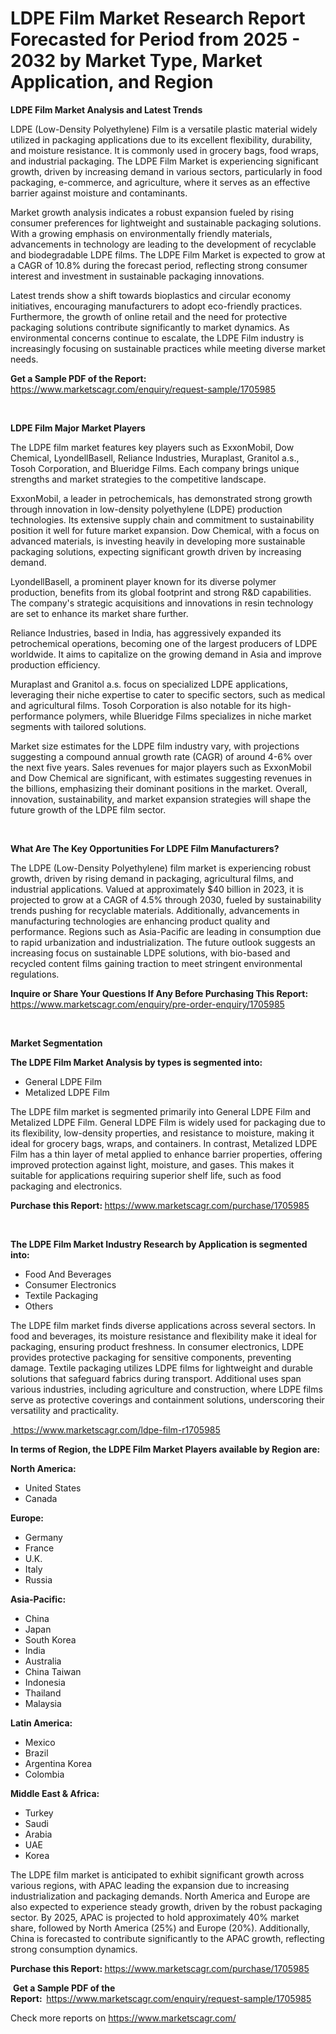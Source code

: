 <p><h1>LDPE Film Market Research Report Forecasted for Period from 2025 -  2032 by Market Type, Market Application, and Region</h1></p><p><strong>LDPE Film Market Analysis and Latest Trends</strong></p>
<p><p>LDPE (Low-Density Polyethylene) Film is a versatile plastic material widely utilized in packaging applications due to its excellent flexibility, durability, and moisture resistance. It is commonly used in grocery bags, food wraps, and industrial packaging. The LDPE Film Market is experiencing significant growth, driven by increasing demand in various sectors, particularly in food packaging, e-commerce, and agriculture, where it serves as an effective barrier against moisture and contaminants.</p><p>Market growth analysis indicates a robust expansion fueled by rising consumer preferences for lightweight and sustainable packaging solutions. With a growing emphasis on environmentally friendly materials, advancements in technology are leading to the development of recyclable and biodegradable LDPE films. The LDPE Film Market is expected to grow at a CAGR of 10.8% during the forecast period, reflecting strong consumer interest and investment in sustainable packaging innovations.</p><p>Latest trends show a shift towards bioplastics and circular economy initiatives, encouraging manufacturers to adopt eco-friendly practices. Furthermore, the growth of online retail and the need for protective packaging solutions contribute significantly to market dynamics. As environmental concerns continue to escalate, the LDPE Film industry is increasingly focusing on sustainable practices while meeting diverse market needs.</p></p>
<p><strong>Get a Sample PDF of the Report:&nbsp;</strong> <a href="https://www.marketscagr.com/enquiry/request-sample/1705985?utm_campaign=2003&utm_medium=2&utm_source=Github&utm_content=ia&utm_term=10012025&utm_id=ldpe-film">https://www.marketscagr.com/enquiry/request-sample/1705985</a></p>
<p>&nbsp;</p>
<p><strong>LDPE Film Major Market Players</strong></p>
<p><p>The LDPE film market features key players such as ExxonMobil, Dow Chemical, LyondellBasell, Reliance Industries, Muraplast, Granitol a.s., Tosoh Corporation, and Blueridge Films. Each company brings unique strengths and market strategies to the competitive landscape.</p><p>ExxonMobil, a leader in petrochemicals, has demonstrated strong growth through innovation in low-density polyethylene (LDPE) production technologies. Its extensive supply chain and commitment to sustainability position it well for future market expansion. Dow Chemical, with a focus on advanced materials, is investing heavily in developing more sustainable packaging solutions, expecting significant growth driven by increasing demand.</p><p>LyondellBasell, a prominent player known for its diverse polymer production, benefits from its global footprint and strong R&D capabilities. The company's strategic acquisitions and innovations in resin technology are set to enhance its market share further.</p><p>Reliance Industries, based in India, has aggressively expanded its petrochemical operations, becoming one of the largest producers of LDPE worldwide. It aims to capitalize on the growing demand in Asia and improve production efficiency.</p><p>Muraplast and Granitol a.s. focus on specialized LDPE applications, leveraging their niche expertise to cater to specific sectors, such as medical and agricultural films. Tosoh Corporation is also notable for its high-performance polymers, while Blueridge Films specializes in niche market segments with tailored solutions.</p><p>Market size estimates for the LDPE film industry vary, with projections suggesting a compound annual growth rate (CAGR) of around 4-6% over the next five years. Sales revenues for major players such as ExxonMobil and Dow Chemical are significant, with estimates suggesting revenues in the billions, emphasizing their dominant positions in the market. Overall, innovation, sustainability, and market expansion strategies will shape the future growth of the LDPE film sector.</p></p>
<p>&nbsp;</p>
<p><strong>What Are The Key Opportunities For LDPE Film Manufacturers?</strong></p>
<p><p>The LDPE (Low-Density Polyethylene) film market is experiencing robust growth, driven by rising demand in packaging, agricultural films, and industrial applications. Valued at approximately $40 billion in 2023, it is projected to grow at a CAGR of 4.5% through 2030, fueled by sustainability trends pushing for recyclable materials. Additionally, advancements in manufacturing technologies are enhancing product quality and performance. Regions such as Asia-Pacific are leading in consumption due to rapid urbanization and industrialization. The future outlook suggests an increasing focus on sustainable LDPE solutions, with bio-based and recycled content films gaining traction to meet stringent environmental regulations.</p></p>
<p><strong>Inquire or Share Your Questions If Any Before Purchasing This Report:</strong> <a href="https://www.marketscagr.com/enquiry/pre-order-enquiry/1705985?utm_campaign=2003&utm_medium=2&utm_source=Github&utm_content=ia&utm_term=10012025&utm_id=ldpe-film">https://www.marketscagr.com/enquiry/pre-order-enquiry/1705985</a></p>
<p>&nbsp;</p>
<p><strong>Market Segmentation</strong></p>
<p><strong>The LDPE Film Market Analysis by types is segmented into:</strong></p>
<p><ul><li>General LDPE Film</li><li>Metalized LDPE Film</li></ul></p>
<p><p>The LDPE film market is segmented primarily into General LDPE Film and Metalized LDPE Film. General LDPE Film is widely used for packaging due to its flexibility, low-density properties, and resistance to moisture, making it ideal for grocery bags, wraps, and containers. In contrast, Metalized LDPE Film has a thin layer of metal applied to enhance barrier properties, offering improved protection against light, moisture, and gases. This makes it suitable for applications requiring superior shelf life, such as food packaging and electronics.</p></p>
<p><strong>Purchase this Report:&nbsp;</strong><a href="https://www.marketscagr.com/purchase/1705985?utm_campaign=2003&utm_medium=2&utm_source=Github&utm_content=ia&utm_term=10012025&utm_id=ldpe-film">https://www.marketscagr.com/purchase/1705985</a></p>
<p>&nbsp;</p>
<p><strong>The LDPE Film Market Industry Research by Application is segmented into:</strong></p>
<p><ul><li>Food And Beverages</li><li>Consumer Electronics</li><li>Textile Packaging</li><li>Others</li></ul></p>
<p><p>The LDPE film market finds diverse applications across several sectors. In food and beverages, its moisture resistance and flexibility make it ideal for packaging, ensuring product freshness. In consumer electronics, LDPE provides protective packaging for sensitive components, preventing damage. Textile packaging utilizes LDPE films for lightweight and durable solutions that safeguard fabrics during transport. Additional uses span various industries, including agriculture and construction, where LDPE films serve as protective coverings and containment solutions, underscoring their versatility and practicality.</p></p>
<p><a href="https://www.marketscagr.com/ldpe-film-r1705985?utm_campaign=2003&utm_medium=2&utm_source=Github&utm_content=ia&utm_term=10012025&utm_id=ldpe-film">&nbsp;https://www.marketscagr.com/ldpe-film-r1705985</a></p>
<p><strong>In terms of Region, the LDPE Film Market Players available by Region are:</strong></p>
<p>
    <p> <strong> North America: </strong>
        <ul>
            <li>United States</li>
            <li>Canada</li>
        </ul>
        </p> 
    <p> <strong> Europe: </strong>
        <ul>
            <li>Germany</li>
            <li>France</li>
            <li>U.K.</li>
            <li>Italy</li>
            <li>Russia</li>
        </ul>
        </p> 
    <p> <strong> Asia-Pacific: </strong>
        <ul>
            <li>China</li>
            <li>Japan</li>
            <li>South Korea</li>
            <li>India</li>
            <li>Australia</li>
            <li>China Taiwan</li>
            <li>Indonesia</li>
            <li>Thailand</li>
            <li>Malaysia</li>
        </ul>
        </p> 
    <p> <strong> Latin America: </strong>
        <ul>
            <li>Mexico</li>
            <li>Brazil</li>
            <li>Argentina Korea</li>
            <li>Colombia</li>
        </ul>
        </p> 
    <p> <strong> Middle East & Africa: </strong>
        <ul>
            <li>Turkey</li>
            <li>Saudi</li>
            <li>Arabia</li>
            <li>UAE</li>
            <li>Korea</li>
        </ul>
    </p>
    </p>
<p><p>The LDPE film market is anticipated to exhibit significant growth across various regions, with APAC leading the expansion due to increasing industrialization and packaging demands. North America and Europe are also expected to experience steady growth, driven by the robust packaging sector. By 2025, APAC is projected to hold approximately 40% market share, followed by North America (25%) and Europe (20%). Additionally, China is forecasted to contribute significantly to the APAC growth, reflecting strong consumption dynamics.</p></p>
<p><strong>Purchase this Report: </strong><a href="https://www.marketscagr.com/purchase/1705985?utm_campaign=2003&utm_medium=2&utm_source=Github&utm_content=ia&utm_term=10012025&utm_id=ldpe-film">https://www.marketscagr.com/purchase/1705985</a></p>
<p>&nbsp;<strong>Get a Sample PDF of the Report:&nbsp;&nbsp;</strong><a href="https://www.marketscagr.com/enquiry/request-sample/1705985?utm_campaign=2003&utm_medium=2&utm_source=Github&utm_content=ia&utm_term=10012025&utm_id=ldpe-film">https://www.marketscagr.com/enquiry/request-sample/1705985</a></p>
<p><strong></strong></p>
<p>Check more reports on <a href="https://www.marketscagr.com/?utm_campaign=2003&utm_medium=2&utm_source=Github&utm_content=ia&utm_term=10012025&utm_id=ldpe-film">https://www.marketscagr.com/</a></p>